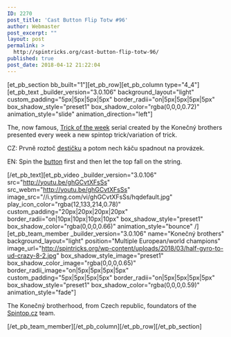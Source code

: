 ```yaml
---
ID: 2270
post_title: 'Cast Button Flip Totw #96'
author: Webmaster
post_excerpt: ""
layout: post
permalink: >
  http://spintricks.org/cast-button-flip-totw-96/
published: true
post_date: 2018-04-12 21:22:04
---
```

[et_pb_section bb_built="1"][et_pb_row][et_pb_column type="4_4"][et_pb_text _builder_version="3.0.106" background_layout="light" custom_padding="5px|5px|5px|5px" border_radii="on|5px|5px|5px|5px" box_shadow_style="preset1" box_shadow_color="rgba(0,0,0,0.72)" animation_style="slide" animation_direction="left"]

The, now famous, <a href="/tag/totw">Trick of the week</a> serial created by the Konečný brothers presented every week a new spintop trick/variation of trick.

CZ: Prvně roztoč <a href="/tag/button">destičku</a> a potom nech káču spadnout na provázek.

EN: Spin the <a href="/tag/button">button</a> first and then let the top fall on the string.

[/et_pb_text][et_pb_video _builder_version="3.0.106" src="http://youtu.be/ghGCvtXFsSs" src_webm="http://youtu.be/ghGCvtXFsSs" image_src="//i.ytimg.com/vi/ghGCvtXFsSs/hqdefault.jpg" play_icon_color="rgba(12,133,214,0.78)" custom_padding="20px|20px|20px|20px" border_radii="on|10px|10px|10px|10px" box_shadow_style="preset1" box_shadow_color="rgba(0,0,0,0.66)" animation_style="bounce" /][et_pb_team_member _builder_version="3.0.106" name="Konečný brothers" background_layout="light" position="Multiple European/world champions" image_url="http://spintricks.org/wp-content/uploads/2018/03/half-gyro-to-ud-crazy-8-2.jpg" box_shadow_style_image="preset1" box_shadow_color_image="rgba(0,0,0,0.65)" border_radii_image="on|5px|5px|5px|5px" custom_padding="5px|5px|5px|5px" border_radii="on|5px|5px|5px|5px" box_shadow_style="preset1" box_shadow_color="rgba(0,0,0,0.59)" animation_style="fade"]

The Konečný brotherhood, from Czech republic, foundators of the <a href="http://spintop.cz">Spintop.cz</a> team.

[/et_pb_team_member][/et_pb_column][/et_pb_row][/et_pb_section]